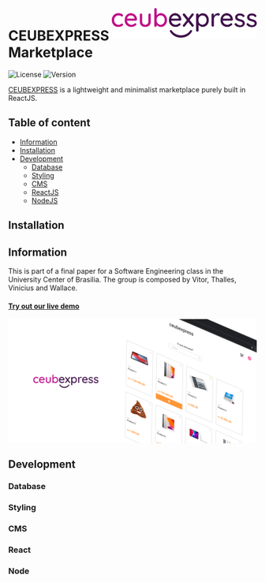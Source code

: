 <a href="#">
    <img src="./public/images/logo.png" alt="Ceubexpress logo" title="Ceubexpress" align="right" height="60" />
</a>

# CEUBEXPRESS Marketplace

![License](https://badgen.net/badge/license/MIT/blue)
![Version](https://badgen.net/badge/development/v0.0.0/yellow)

[CEUBEXPRESS](#) is a lightweight and minimalist marketplace purely built in ReactJS.

## Table of content

- [Information](#information)
- [Installation](#installation)
- [Development](#development)
  - [Database](#database)
  - [Styling](#styling)
  - [CMS](#cms)
  - [ReactJS](#react)
  - [NodeJS](#node)

## Installation

## Information
This is part of a final paper for a Software Engineering class in the University Center of Brasilia. The group is composed by Vitor, Thalles, Vinicius and Wallace.

#### [Try out our live demo](#https://)
<img src="./public/images/preview.png" alt="page preview" title="Ceubexpress" align="center" />



## Development
### Database
### Styling
### CMS
### React
### Node
  
